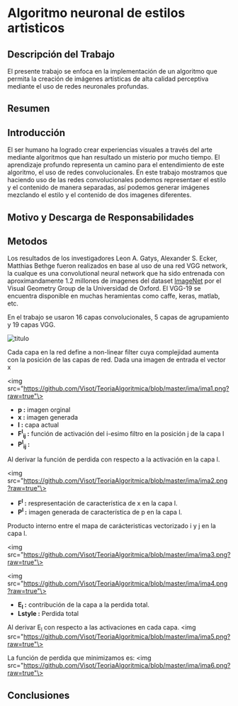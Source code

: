 # Algoritmo neuronal de estilos artisticos

## Descripción del Trabajo
El presente trabajo se enfoca en la implementación de un algoritmo que permita la creación de imágenes artísticas de alta calidad perceptiva mediante el uso de redes neuronales profundas.
## Resumen

## Introducción
El ser humano ha logrado crear experiencias visuales a través del arte mediante algoritmos que han resultado un misterio por mucho tiempo. El aprendizaje profundo representa un camino para el entendimiento de este algoritmo, el uso de redes convolucionales.
En este trabajo mostramos que haciendo uso de las redes convolucionales podemos representaer el estilo y el contenido de manera separadas, así podemos generar imágenes mezclando el estilo y el contenido de dos imagenes diferentes.
## Motivo y Descarga de Responsabilidades

## Metodos
Los resultados de los investigadores Leon A. Gatys, Alexander S. Ecker,  Matthias Bethge fueron realizados en base al uso de una red VGG network, la cualque es una convolutional neural network que ha sido entrenada con aproximandamente 1.2 millones de imagenes del dataset [ImageNet](http://image-net.org/index) por el Visual Geometry Group de la Universidad de Oxford.
El VGG-19 se encuentra disponible en muchas heramientas como caffe, keras, matlab, etc.

En el trabajo se usaron 16 capas convolucionales, 5 capas de agrupamiento y 19 capas VGG.

![](https://image.slidesharecdn.com/adl1103-161027023044/95/applied-deep-learning-1103-convolutional-neural-networks-60-638.jpg?cb=1479405398 "titulo")

Cada capa en la red define a non-linear filter cuya complejidad aumenta con la posición de las capas de red.
Dada una imagen de entrada el vector x


<img src="https://github.com/Visot/TeoriaAlgoritmica/blob/master/ima/ima1.png?raw=true"\>
 - **p :**  imagen orginal
 - **x :**  imagen generada
 - **l :**  capa actual
 - **F<sup>l</sup><sub>ij</sub> :** función de activación del i-esimo filtro en la posición j de la capa l
 - **P<sup>l</sup><sub>ij</sub> :**



Al derivar la función de perdida con respecto a la activación en la capa l.

<img src="https://github.com/Visot/TeoriaAlgoritmica/blob/master/ima/ima2.png?raw=true"\>

- **F<sup>l</sup> :** respresentación de característica de x en la capa l.
- **P<sup>l</sup> :** imagen generada de característica de p en la capa l.

Producto interno entre el mapa de carácteristicas vectorizado i y j en la capa l.

<img src="https://github.com/Visot/TeoriaAlgoritmica/blob/master/ima/ima3.png?raw=true"\>



<img src="https://github.com/Visot/TeoriaAlgoritmica/blob/master/ima/ima4.png?raw=true"\>

-  **E<sub>l</sub> :** contribución de la capa a la perdida total.
-  **Lstyle :** Perdida total


Al derivar E<sub>l</sub> con respecto a las activaciones en cada capa.
<img src="https://github.com/Visot/TeoriaAlgoritmica/blob/master/ima/ima5.png?raw=true"\>


La función de perdida que minimizamos es:
<img src="https://github.com/Visot/TeoriaAlgoritmica/blob/master/ima/ima6.png?raw=true"\>

## Conclusiones
